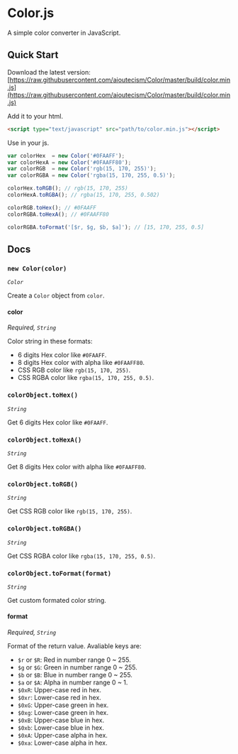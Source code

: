 # Color.js

A simple color converter in JavaScript.


## Quick Start

Download the latest version:
[https://raw.githubusercontent.com/aioutecism/Color/master/build/color.min.js](https://raw.githubusercontent.com/aioutecism/Color/master/build/color.min.js)

Add it to your html.

```html
<script type="text/javascript" src="path/to/color.min.js"></script>
```

Use in your js.

```js
var colorHex  = new Color('#0FAAFF');
var colorHexA = new Color('#0FAAFF80');
var colorRGB  = new Color('rgb(15, 170, 255)');
var colorRGBA = new Color('rgba(15, 170, 255, 0.5)');

colorHex.toRGB(); // rgb(15, 170, 255)
colorHexA.toRGBA(); // rgba(15, 170, 255, 0.502)

colorRGB.toHex(); // #0FAAFF
colorRGBA.toHexA(); // #0FAAFF80

colorRGBA.toFormat('[$r, $g, $b, $a]'); // [15, 170, 255, 0.5]
```


## Docs

### `new Color(color)`

*`Color`*

Create a `Color` object from `color`.

#### color

*Required, `String`*

Color string in these formats:

* 6 digits Hex color like `#0FAAFF`.
* 8 digits Hex color with alpha like `#0FAAFF80`.
* CSS RGB color like `rgb(15, 170, 255)`.
* CSS RGBA color like `rgba(15, 170, 255, 0.5)`.

### `colorObject.toHex()`

*`String`*

Get 6 digits Hex color like `#0FAAFF`.

### `colorObject.toHexA()`

*`String`*

Get 8 digits Hex color with alpha like `#0FAAFF80`.

### `colorObject.toRGB()`

*`String`*

Get CSS RGB color like `rgb(15, 170, 255)`.

### `colorObject.toRGBA()`

*`String`*

Get CSS RGBA color like `rgba(15, 170, 255, 0.5)`.

### `colorObject.toFormat(format)`

*`String`*

Get custom formated color string.

#### format

*Required, `String`*

Format of the return value.
Avaliable keys are:

* `$r` or `$R`: Red in number range 0 ~ 255.
* `$g` or `$G`: Green in number range 0 ~ 255.
* `$b` or `$B`: Blue in number range 0 ~ 255.
* `$a` or `$A`: Alpha in number range 0 ~ 1.
* `$0xR`: Upper-case red in hex.
* `$0xr`: Lower-case red in hex.
* `$0xG`: Upper-case green in hex.
* `$0xg`: Lower-case green in hex.
* `$0xB`: Upper-case blue in hex.
* `$0xb`: Lower-case blue in hex.
* `$0xA`: Upper-case alpha in hex.
* `$0xa`: Lower-case alpha in hex.

